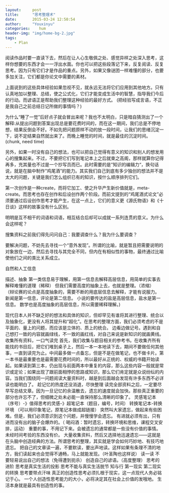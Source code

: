 ```yaml
---
layout:     post
title:      "思考整理术"
date:       2015-03-24 12:50:54
author:     "Youxinyu"
categories:    hum
header-img: "img/home-bg-2.jpg"
tags:
    - Plan
---
```


  阅读作品时要一直读下去，然后在让人心生敬佩之处、感觉异样之处深入思考，这样你想要的东西才会一一浮出水面。你也可以把这些段落记下来，反复阅读、反复思考。因为只有它们才是作品的重点。另外，如果又像谜团一样难懂的部分，也要多加关注，它们都是你论文中需要的素材。

  上面说到的这些具体经验如果忽视不见，就永远无法将它们应用到其他地方。只有认真地加以整理、总结，使之公式化，它们才能变成生活中的智慧，指导我们今后的行动。而谚语正是帮助我们整理这种经验的最好方式。
(把经验写成言语，不正是我自己之前总结日记所做的事情吗？)

   为什么“睡了一觉”后好点子就会冒出来呢？我也不太明白，只是暗自猜测出了一个解释:从提出问题到答案出现总是要花费时间的，而在这一期间，我们总是不停地想，结果反倒会不好。不如先把问题原样不动的放一段时间，让我们的思绪沉淀一下，说不定结果自然就出来了。而晚上睡觉的时间，就是最佳的沉淀时间。(chunk, need time)

   另外，如果一时没有自己的想法，也可以把自己觉得有意义的知识和别人的想发用心的搜集起来。不过，不要把它们写到笔记本上之后就束之高阁，那样就算你记得再多，充其量也不过是一个抄写员而已。此时需要的是”知识的编辑力“，换句话说，就是在脑中制作“鸡尾酒”的能力。其实我们自己到底有多少独创的想法并不是太大的问题，关键是我们怎么组织已有的知识，按什么顺序排列它们。
  
   第一次创作是一种create，而将它加工、使之升华产生新价值就是，meta-create。而思考也存在创作和后设创作两个阶段。而前文提到的“鸡尾酒式论文”必须要通过后设创作思考才能产生，在这一点上，它们的意义更《源氏物语》和《十日谈》这样的故事没有什么区别。

   明明是互不相干的词语和词语，相互结合后却可以成就一系列连贯的意义。为什么会这样呢？
   
   搜集资料之前我们得先问问自己：我要调查什么？我为什么要调查？
   
   要解决问题，不妨先去寻找一个“意外发现”。所谓的比喻，就是暂且把需要说明的对象放在一边，然后去寻找与其完全不同，但内在有相似性的事物，最终通过比喻使他们之间的类比关系成立。
  
   自然和人工信息
 
   描述、抽象
    第一类信息易于理解，用第一信息去解释高层信息，用简单的实事去解释难懂的道理（稀释）
    但我们需要高度的抽象上去，也就是整理。（浓缩）
    （辩论赛的论点是高度抽象的，需要不断的用底层信息去解释，才能有说服力。
    新闻是第一信息，评论是第二信息。
    小说的要传达的盐是高层信息，盐水是第一信息。
    数学也是高度抽象的高层信息，所以需要稀释理解。)
   
   现代日本人并不缺乏好的想法和具体的知识，但却罕见有谁将其进行整理、统合以及抽象化，更没有人将其提升和“超化”。在思考的整理方面，我们必须考虑的不是平面的、量上的问题，而应该是立体的、质上的统合。
    边看边做记号。遇到和自己想打一致的内容就画绿线，不一致的画红线，对自己来说是新知识的就画黄线。
    收集所有资料，一口气读完
    首先，我们收集与题目相关的参考书。在收集齐所有能找的书目后，把它们堆到桌子上，然后一本一本地读下去，期间不要做任何其他事，一直到读完为止。中间最多做一点备忘，但是不是在做笔记，也不做卡片。第一本书是最重要也是最需要花费时间的，所以最好从正统的、权威的书籍开始读起。如果读到第三本，仍出现与前面两本中重复的内容，那么这些内容一般就是常识或定论；如果出现了跟前面相悖的思路或知识，那么它们肯定就是众说纷纭的内容。当我们围绕同一问题阅读大量资料时，越是到后面越会发现有许多东西不必详读也能明白了。
    趁记忆的热度还没消退，尽快整理
    读完全部资料之后，一定要尽早写总结文章。因为一旦记忆的余温散去，遗忘的速度就会加快。那些真正重要的部分也许忘不了，但细微之处未必能一直保持那么清晰的印象了。
    灵感笔记本（序号）-》值得思考的灵感-》超笔记本（题目，编号，时间）
    转换笔记本-转换环境
    （可以用印象笔记，原笔记本做成超链接）
    突然叫大家遗忘，做起来有些困难。但是，我们必须意识到这个问题，并慢慢学会遗忘。
    有进就必须有出，只有进而没有出的脑子会爆炸的。（
    喝闷酒：暂时遗忘，转换环境和思维，课程交叉安排，运动）
    重要的事，不用记下来。会被遗忘的通常都是一些没有价值的事情。
    未经时间考验的东西没有价。
    大量收集资料，然后又选择地迅速遗忘——这就是在头脑中创造经典的方法。所谓思考的整理，其实就是学会如何巧妙地、有技巧地遗忘。
    把自己的文章读一遍，不要默读，要出声地读。这样如果有条理不清的地方，我们读起来也会觉得不通畅，马上就能发现。（叶圣陶也这样说）
    读一读 不要轻易说出自己的想法（免得遭到扼杀）
    创造自己的谚语。（高度整理）
    思考的进阶
    思考是真实生活的投影
    思考不能与真实生活脱节  知与行 第一现实 第二现实的转换
    思考要带点汗味  真正的创造性思考必须扎根于现实，这一点现代人务必铭记于心。
    一个人创造性思考能力的大小，必将决定其在社会上价值的发哦地。
    生活本身就是最具有创造性的事。
	
